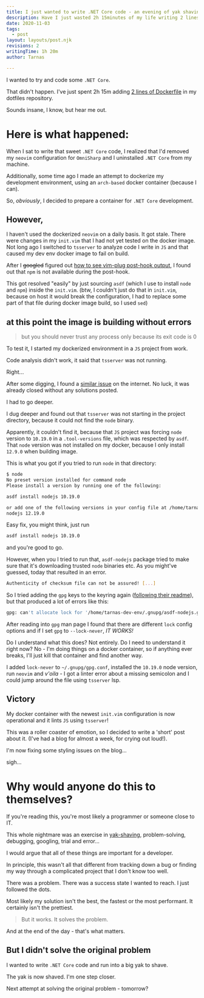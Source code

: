 ```yaml
---
title: I just wanted to write .NET Core code - an evening of yak shaving
description: Have I just wasted 2h 15minutes of my life writing 2 lines of Dockerfile?
date: 2020-11-03
tags:
  - post
layout: layouts/post.njk
revisions: 2
writingTime: 1h 20m
author: Tarnas

---
```


I wanted to try and code some `.NET Core`.

That didn't happen. I've just spent 2h 15m adding [2 lines of Dockerfile](https://github.com/tarnas14/dotfil3s/commit/7aa204d045bde280cf15727af197925385e6934b) in my dotfiles repository.

Sounds insane, I know, but hear me out.

# Here is what happened:

When I sat to write that sweet `.NET Core` code, I realized that I'd removed my `neovim` configuration for `OmniSharp` and I uninstalled `.NET Core` from my machine.

Additionally, some time ago I made an attempt to dockerize my development environment, using an `arch-based` docker container (because I can).

So, _obviously_, I decided to prepare a container for `.NET Core` development.

## However,

I haven't used the dockerized `neovim` on a daily basis.
It got stale.
There were changes in my `init.vim` that I had not yet tested on the docker image.
Not long ago I switched to `tsserver` to analyze code I write in `JS` and that caused my dev env docker image to fail on build.

After I ~~googled~~ figured out [how to see vim-plug post-hook output](https://github.com/junegunn/vim-plug/issues/910), I found out that `npm` is not available during the post-hook.

This got resolved "easily" by just sourcing `asdf` (which I use to install `node` and `npm`) inside the `init.vim`.
(btw, I couldn't just do that in `init.vim`, because on host it would break the configuration, I had to replace some part of that file during docker image build, so I used `sed`)

## at this point the image is building without errors

> but you should never trust any process only because its exit code is 0

To test it, I started my dockerized environment in a `JS` project from work.

Code analysis didn't work, it said that `tsserver` was not running.

Right...

After some digging, I found a [similar issue](https://github.com/ycm-core/YouCompleteMe/issues/3426) on the internet.
No luck, it was already closed without any solutions posted.

I had to go deeper.

I dug deeper and found out that `tsserver` was not starting in the project directory, because it could not find the `node` binary.

Apparently, it couldn't find it, because that `JS` project was forcing `node` version to `10.19.0` in a `.tool-versions` file, which was respected by `asdf`. That `node` version was not installed on my docker, because I only install `12.9.0` when building image.

This is what you got if you tried to run `node` in that directory:

```bash
$ node
No preset version installed for command node
Please install a version by running one of the following:

asdf install nodejs 10.19.0

or add one of the following versions in your config file at /home/tarnas-dev-env/code/.tool-versions
nodejs 12.19.0
```

Easy fix, you might think, just run
```bash
asdf install nodejs 10.19.0
```
and you're good to go.

However, when you I tried to run that, `asdf-nodejs` package tried to make sure that it's downloading trusted `node` binaries etc. As you might've guessed, today that resulted in an error.
```bash
Authenticity of checksum file can not be assured! [...]
```

So I tried adding the `gpg` keys to the keyring again ([following their readme](https://github.com/asdf-vm/asdf-nodejs/blob/master/README.md#install)), but that produced a lot of errors like this:
```bash
gpg: can't allocate lock for '/home/tarnas-dev-env/.gnupg/asdf-nodejs.gpg'
```

After reading into `gpg` man page I found that there are different `lock` config options and if I set `gpg` to `--lock-never`, _IT WORKS!_

Do I understand what this does? Not entirely. Do I need to understand it right now? No - I'm doing things on a docker container, so if anything ever breaks, I'll just kill that container and find another way.

I added `lock-never` to `~/.gnupg/gpg.conf`, installed the `10.19.0` node version, run `neovim` and _v'oila_ - I got a linter error about a missing semicolon and I could jump around the file using `tsserver` lsp.

## Victory

My docker container with the newest `init.vim` configuration is now operational and it lints `JS` using `tsserver`!

This was a roller coaster of emotion, so I decided to write a 'short' post about it.
(I've had a blog for almost a week, for crying out loud!).

I'm now fixing some styling issues on the blog...

sigh...

# Why would anyone do this to themselves?

If you're reading this, you're most likely a programmer or someone close to IT.

This whole nightmare was an exercise in [yak-shaving](https://www.youtube.com/watch?v=AbSehcT19u0), problem-solving, debugging, googling, trial and error...

I would argue that all of these things are important for a developer.

In principle, this wasn't all that different from tracking down a bug or finding my way through a complicated project that I don't know too well.

There was a problem. There was a success state I wanted to reach. I just followed the dots.

Most likely my solution isn't the best, the fastest or the most performant. It certainly isn't the prettiest.

> But it works. It solves the problem.

And at the end of the day - that's what matters.

## But I didn't solve the original problem

I wanted to write `.NET Core` code and run into a big yak to shave.

The yak is now shaved. I'm one step closer.

Next attempt at solving the original problem - tomorrow?
